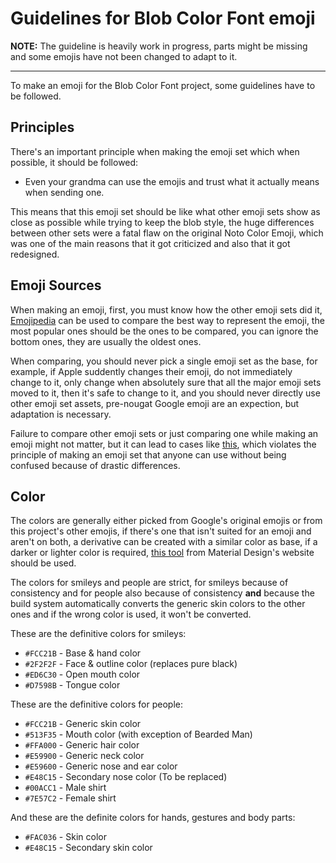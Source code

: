 # Guidelines for Blob Color Font emoji
**NOTE:** The guideline is heavily work in progress, parts might be missing and some emojis have not been changed to adapt to it.

----------

To make an emoji for the Blob Color Font project, some guidelines have to be followed.

## Principles
There's an important principle when making the emoji set which when possible, it should be followed:
- Even your grandma can use the emojis and trust what it actually means when sending one.

This means that this emoji set should be like what other emoji sets show as close as possible while trying to keep the blob style, the huge differences between other sets were a fatal flaw on the original Noto Color Emoji, which was one of the main reasons that it got criticized and also that it got redesigned.

## Emoji Sources
When making an emoji, first, you must know how the other emoji sets did it, [Emojipedia](https://emojipedia.org) can be used to compare the best way to represent the emoji, the most popular ones should be the ones to be compared, you can ignore the bottom ones, they are usually the oldest ones.

When comparing, you should never pick a single emoji set as the base, for example, if Apple suddently changes their emoji, do not immediately change to it, only change when absolutely sure that all the major emoji sets moved to it, then it's safe to change to it, and you should never directly use other emoji set assets, pre-nougat Google emoji are an expection, but adaptation is necessary.

Failure to compare other emoji sets or just comparing one while making an emoji might not matter, but it can lead to cases like [this](https://emojipedia.org/google/android-4.4/yellow-heart/), which violates the principle of making an emoji set that anyone can use without being confused because of drastic differences.

## Color
The colors are generally either picked from Google's original emojis or from this project's other emojis, if there's one that isn't suited for an emoji and aren't on both, a derivative can be created with a similar color as base, if a darker or lighter color is required, [this tool](https://material.io/design/color/the-color-system.html#tools-for-picking-colors) from Material Design's website should be used.

The colors for smileys and people are strict, for smileys because of consistency and for people also because of consistency **and** because the build system automatically converts the generic skin colors to the other ones and if the wrong color is used, it won't be converted.

These are the definitive colors for smileys:
- `#FCC21B` - Base & hand color
- `#2F2F2F` - Face & outline color (replaces pure black)
- `#ED6C30` - Open mouth color
- `#D7598B` - Tongue color

These are the definitive colors for people:
- `#FCC21B` - Generic skin color
- `#513F35` - Mouth color (with exception of Bearded Man)
- `#FFA000` - Generic hair color
- `#E59900` - Generic neck color
- `#E59600` - Generic nose and ear color
- `#E48C15` - Secondary nose color (To be replaced)
- `#00ACC1` - Male shirt
- `#7E57C2` - Female shirt

And these are the definite colors for hands, gestures and body parts:
- `#FAC036` - Skin color
- `#E48C15` - Secondary skin color